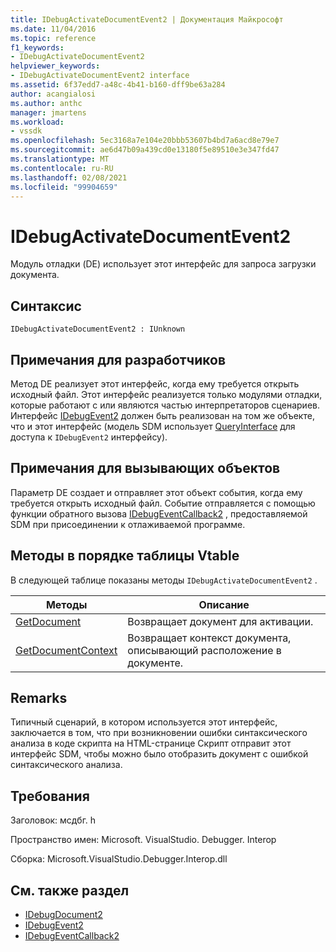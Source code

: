 ```yaml
---
title: IDebugActivateDocumentEvent2 | Документация Майкрософт
ms.date: 11/04/2016
ms.topic: reference
f1_keywords:
- IDebugActivateDocumentEvent2
helpviewer_keywords:
- IDebugActivateDocumentEvent2 interface
ms.assetid: 6f37edd7-a48c-4b41-b160-dff9be63a284
author: acangialosi
ms.author: anthc
manager: jmartens
ms.workload:
- vssdk
ms.openlocfilehash: 5ec3168a7e104e20bbb53607b4bd7a6acd8e79e7
ms.sourcegitcommit: ae6d47b09a439cd0e13180f5e89510e3e347fd47
ms.translationtype: MT
ms.contentlocale: ru-RU
ms.lasthandoff: 02/08/2021
ms.locfileid: "99904659"
---
```

# <a name="idebugactivatedocumentevent2"></a>IDebugActivateDocumentEvent2
Модуль отладки (DE) использует этот интерфейс для запроса загрузки документа.

## <a name="syntax"></a>Синтаксис

```
IDebugActivateDocumentEvent2 : IUnknown
```

## <a name="notes-for-implementers"></a>Примечания для разработчиков
 Метод DE реализует этот интерфейс, когда ему требуется открыть исходный файл. Этот интерфейс реализуется только модулями отладки, которые работают с или являются частью интерпретаторов сценариев. Интерфейс [IDebugEvent2](../../../extensibility/debugger/reference/idebugevent2.md) должен быть реализован на том же объекте, что и этот интерфейс (модель SDM использует [QueryInterface](/cpp/atl/queryinterface) для доступа к `IDebugEvent2` интерфейсу).

## <a name="notes-for-callers"></a>Примечания для вызывающих объектов
 Параметр DE создает и отправляет этот объект события, когда ему требуется открыть исходный файл. Событие отправляется с помощью функции обратного вызова [IDebugEventCallback2](../../../extensibility/debugger/reference/idebugeventcallback2.md) , предоставляемой SDM при присоединении к отлаживаемой программе.

## <a name="methods-in-vtable-order"></a>Методы в порядке таблицы Vtable
 В следующей таблице показаны методы `IDebugActivateDocumentEvent2` .

|Методы|Описание|
|-------------|-----------------|
|[GetDocument](../../../extensibility/debugger/reference/idebugactivatedocumentevent2-getdocument.md)|Возвращает документ для активации.|
|[GetDocumentContext](../../../extensibility/debugger/reference/idebugactivatedocumentevent2-getdocumentcontext.md)|Возвращает контекст документа, описывающий расположение в документе.|

## <a name="remarks"></a>Remarks
 Типичный сценарий, в котором используется этот интерфейс, заключается в том, что при возникновении ошибки синтаксического анализа в коде скрипта на HTML-странице Скрипт отправит этот интерфейс SDM, чтобы можно было отобразить документ с ошибкой синтаксического анализа.

## <a name="requirements"></a>Требования
 Заголовок: мсдбг. h

 Пространство имен: Microsoft. VisualStudio. Debugger. Interop

 Сборка: Microsoft.VisualStudio.Debugger.Interop.dll

## <a name="see-also"></a>См. также раздел
- [IDebugDocument2](../../../extensibility/debugger/reference/idebugdocument2.md)
- [IDebugEvent2](../../../extensibility/debugger/reference/idebugevent2.md)
- [IDebugEventCallback2](../../../extensibility/debugger/reference/idebugeventcallback2.md)
